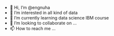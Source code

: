 - 👋 Hi, I’m @engnuha
- 👀 I’m interested in all kind of data
- 🌱 I’m currently learning data science IBM course
- 💞️ I’m looking to collaborate on ...
- 📫 How to reach me ...

<!---
engnuha/engnuha is a ✨ special ✨ repository because its `README.md` (this file) appears on your GitHub profile.
You can click the Preview link to take a look at your changes.
--->
